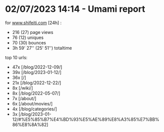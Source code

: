 # 02/07/2023 14:14 - Umami report
for www.shifeiti.com [24h] :

 - 216 (27) page views
 - 76 (12) uniques
 - 70 (30) bounces
 - 3h 59' 27'' (25' 51'') totaltime


top 10 urls:
 - 47x [/blog/2022-12-09/]
 - 39x [/blog/2023-01-12/]
 - 36x [/]
 - 21x [/blog/2022-12-22/]
 - 8x [/wiki/]
 - 8x [/blog/2022-05-07/]
 - 7x [/about/]
 - 6x [/about/movies/]
 - 4x [/blog/categories/]
 - 3x [/blog/2023-01-12/#%E5%85%B7%E4%BD%93%E5%AE%89%E8%A3%85%E7%BB%86%E8%8A%82]


